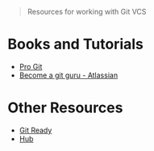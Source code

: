 > Resources for working with Git VCS

# Books and Tutorials
- [Pro Git](https://git-scm.com/book)
- [Become a git guru - Atlassian](https://www.atlassian.com/git/tutorials/)

# Other Resources
- [Git Ready](http://gitready.com)
- [Hub](https://hub.github.com/)